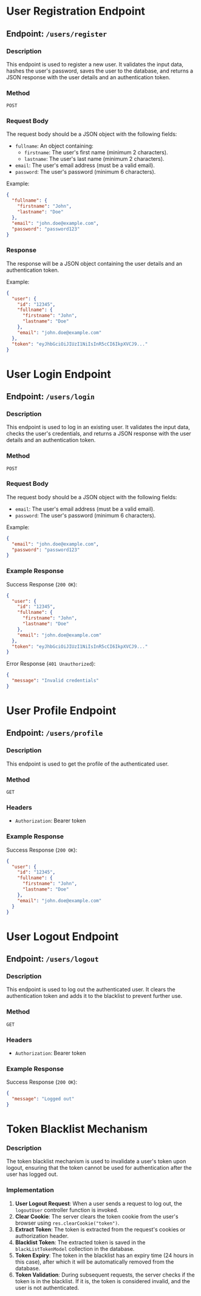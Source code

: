 # User Registration Endpoint

## Endpoint: `/users/register`

### Description

This endpoint is used to register a new user. It validates the input data, hashes the user's password, saves the user to the database, and returns a JSON response with the user details and an authentication token.

### Method

`POST`

### Request Body

The request body should be a JSON object with the following fields:

- `fullname`: An object containing:
  - `firstname`: The user's first name (minimum 2 characters).
  - `lastname`: The user's last name (minimum 2 characters).
- `email`: The user's email address (must be a valid email).
- `password`: The user's password (minimum 6 characters).

Example:

```json
{
  "fullname": {
    "firstname": "John",
    "lastname": "Doe"
  },
  "email": "john.doe@example.com",
  "password": "password123"
}
```

### Response

The response will be a JSON object containing the user details and an authentication token.

Example:

```json
{
  "user": {
    "id": "12345",
    "fullname": {
      "firstname": "John",
      "lastname": "Doe"
    },
    "email": "john.doe@example.com"
  },
  "token": "eyJhbGciOiJIUzI1NiIsInR5cCI6IkpXVCJ9..."
}
```

# User Login Endpoint

## Endpoint: `/users/login`

### Description

This endpoint is used to log in an existing user. It validates the input data, checks the user's credentials, and returns a JSON response with the user details and an authentication token.

### Method

`POST`

### Request Body

The request body should be a JSON object with the following fields:

- `email`: The user's email address (must be a valid email).
- `password`: The user's password (minimum 6 characters).

Example:

```json
{
  "email": "john.doe@example.com",
  "password": "password123"
}
```

### Example Response

Success Response (`200 OK`):

```json
{
  "user": {
    "id": "12345",
    "fullname": {
      "firstname": "John",
      "lastname": "Doe"
    },
    "email": "john.doe@example.com"
  },
  "token": "eyJhbGciOiJIUzI1NiIsInR5cCI6IkpXVCJ9..."
}
```

Error Response (`401 Unauthorized`):

```json
{
  "message": "Invalid credentials"
}
```

# User Profile Endpoint

## Endpoint: `/users/profile`

### Description

This endpoint is used to get the profile of the authenticated user.

### Method

`GET`

### Headers

- `Authorization`: Bearer token

### Example Response

Success Response (`200 OK`):

```json
{
  "user": {
    "id": "12345",
    "fullname": {
      "firstname": "John",
      "lastname": "Doe"
    },
    "email": "john.doe@example.com"
  }
}
```

# User Logout Endpoint

## Endpoint: `/users/logout`

### Description

This endpoint is used to log out the authenticated user. It clears the authentication token and adds it to the blacklist to prevent further use.

### Method

`GET`

### Headers

- `Authorization`: Bearer token

### Example Response

Success Response (`200 OK`):

```json
{
  "message": "Logged out"
}
```

# Token Blacklist Mechanism

### Description

The token blacklist mechanism is used to invalidate a user's token upon logout, ensuring that the token cannot be used for authentication after the user has logged out.

### Implementation

1. **User Logout Request**: When a user sends a request to log out, the `logoutUser` controller function is invoked.
2. **Clear Cookie**: The server clears the token cookie from the user's browser using `res.clearCookie("token")`.
3. **Extract Token**: The token is extracted from the request's cookies or authorization header.
4. **Blacklist Token**: The extracted token is saved in the `blackListTokenModel` collection in the database.
5. **Token Expiry**: The token in the blacklist has an expiry time (24 hours in this case), after which it will be automatically removed from the database.
6. **Token Validation**: During subsequent requests, the server checks if the token is in the blacklist. If it is, the token is considered invalid, and the user is not authenticated.
